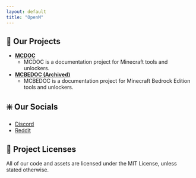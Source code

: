 ```yaml
---
layout: default
title: "OpenM"
---
```


## :wrench: Our Projects

- **[MCDOC](https://mcdoc.site/)**
    - MCDOC is a documentation project for Minecraft tools and unlockers.
- **[MCBEDOC (Archived)](https://github.com/OpenM-Project/mcbedoc.github.io/)**
    - MCBEDOC is a documentation project for Minecraft Bedrock Edition tools and unlockers.

## :sparkle: Our Socials

- [Discord](https://dc.mcdoc.site/)
- [Reddit](https://www.reddit.com/r/openm/)

## :page_with_curl: Project Licenses

All of our code and assets are licensed under the MIT License, unless stated otherwise.
